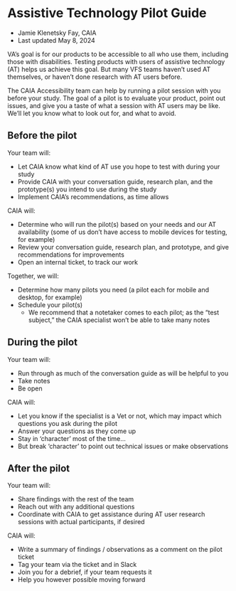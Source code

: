 # Assistive Technology Pilot Guide
- Jamie Klenetsky Fay, CAIA
- Last updated May 8, 2024

VA’s goal is for our products to be accessible to all who use them, including those with disabilities. Testing products with users of assistive technology (AT) helps us achieve this goal. But many VFS teams haven’t used AT themselves, or haven’t done research with AT users before. 

The CAIA Accessibility team can help by running a pilot session with you before your study. The goal of a pilot is to evaluate your product, point out issues, and give you a taste of what a session with AT users may be like. We’ll let you know what to look out for, and what to avoid.

## Before the pilot
Your team will:
- Let CAIA know what kind of AT use you hope to test with during your study
- Provide CAIA with your conversation guide, research plan, and the prototype(s) you intend to use during the study
- Implement CAIA’s recommendations, as time allows

CAIA will:
- Determine who will run the pilot(s) based on your needs and our AT availability (some of us don’t have access to mobile devices for testing, for example)
- Review your conversation guide, research plan, and prototype, and give recommendations for improvements
- Open an internal ticket, to track our work

Together, we will:
- Determine how many pilots you need (a pilot each for mobile and desktop, for example)
- Schedule your pilot(s)
	- We recommend that a notetaker comes to each pilot; as the “test subject,” the CAIA specialist won’t be able to take many notes

## During the pilot
Your team will:
- Run through as much of the conversation guide as will be helpful to you
- Take notes
- Be open

CAIA will:
- Let you know if the specialist is a Vet or not, which may impact which questions you ask during the pilot
- Answer your questions as they come up
- Stay in ‘character’ most of the time…
- But break ‘character’ to point out technical issues or make observations

## After the pilot
Your team will:
- Share findings with the rest of the team
- Reach out with any additional questions
- Coordinate with CAIA to get assistance during AT user research sessions with actual participants, if desired

CAIA will:
- Write a summary of findings / observations as a comment on the pilot ticket
- Tag your team via the ticket and in Slack
- Join you for a debrief, if your team requests it
- Help you however possible moving forward
